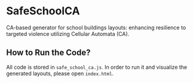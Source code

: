 # SafeSchoolCA

CA-based generator for school buildings layouts: enhancing resilience to targeted violence utilizing Cellular Automata (CA).

## How to Run the Code?

All code is stored in `safe_school_ca.js`. In order to run it and visualize the generated layouts, please open `index.html`. 
